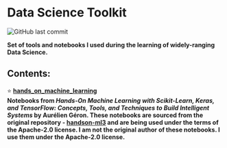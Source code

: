 # **Data Science Toolkit**

![GitHub last commit](https://img.shields.io/github/last-commit/mateuszk098/data_science)

**Set of tools and notebooks I used during the learning of widely-ranging Data Science.**

## **Contents:**

:star: **[hands_on_machine_learning](https://github.com/mateuszk098/data_science/tree/master/hands_on_machine_learning)**  
**Notebooks from _Hands-On Machine Learning with Scikit-Learn, Keras, and TensorFlow: Concepts, Tools, and Techniques to Build Intelligent Systems_ by Aurélien Géron. These notebooks are sourced from the original repository - [handson-ml3](https://github.com/ageron/handson-ml3) and are being used under the terms of the Apache-2.0 license. I am not the original author of these notebooks. I use them under the Apache-2.0 license.**
